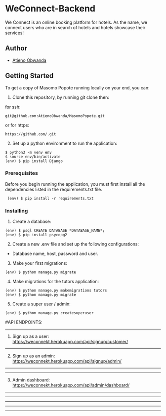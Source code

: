 # WeConnect-Backend
We Connect is an online booking platform for hotels. As the name, we connect users who are in search of hotels  and hotels showcase their services!

## Author

* [Atieno Obwanda](https://github.com/AtienoObwanda)


## Getting Started

To get a copy of Masomo Popote running locally on your end, you can:

1. Clone this repository, by running git clone then:

for ssh:
```
git@github.com:AtienoObwanda/MasomoPopote.git
```

or for https: 
```
https://github.com/.git
```

2. Set up a python environment to run the application:
```
$ python3 -m venv env
$ source env/bin/activate
(env) $ pip install Django
```

### Prerequisites

Before you begin running the application, you must first install all the dependencies listed in the requirements.txt file.

```
 (env) $ pip install -r requirements.txt

```

### Installing

1. Create a database:
  ```
(env) $ psql CREATE DATABASE *DATABASE_NAME*;
(env) $ pip install psycopg2

```

2. Create a new .env file and set up the following configurations:

 * Database name, host, password and user.

3. Make your first migrations: 


```
(env) $ python manage.py migrate 
```


4. Make migrations for the tutors application: 

```
(env) $ python manage.py makemigrations tutors
(env) $ python manage.py migrate
```
5. Create a super user / admin:


```
(env) $ python manage.py createsuperuser
```


#API ENDPOINTS: 
**** 

1. Sign up as a user: https://weconnekt.herokuapp.com/api/signup/customer/
**** 
<!-- 2. Login as a user: -->
<!-- **** -->

2. Sign up as an admin: https://weconnekt.herokuapp.com/api/signup/admin/

**** 
<!-- 4. Login as admin: -->
<!-- ****  -->
**** 
3. Admin dashboard: https://weconnekt.herokuapp.com/api/admin/dashboard/
**** 
**** 
**** 
**** 
**** 
